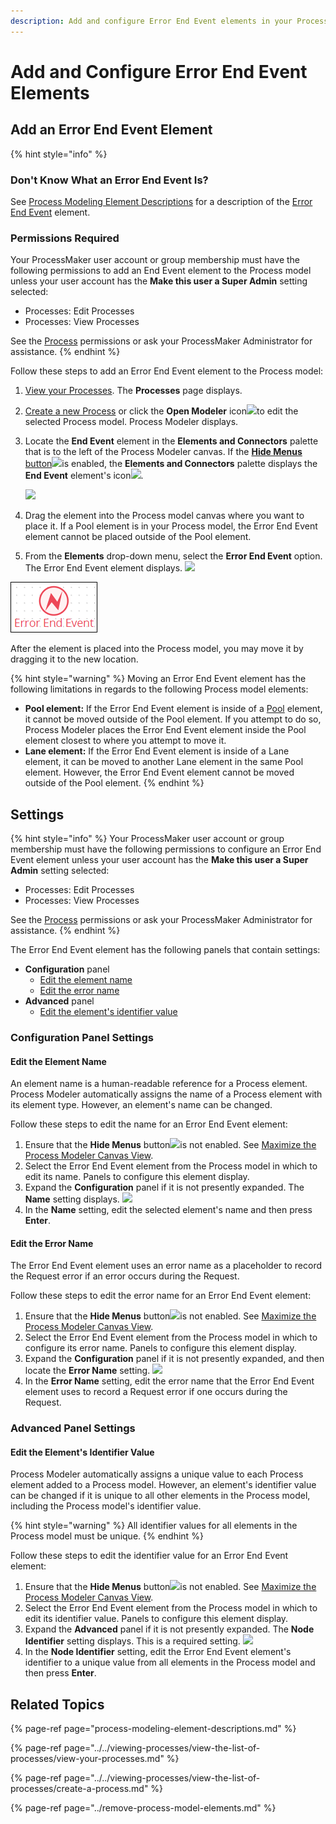 ```yaml
---
description: Add and configure Error End Event elements in your Process model.
---
```


# Add and Configure Error End Event Elements

## Add an Error End Event Element

{% hint style="info" %}
### Don't Know What an Error End Event Is?

See [Process Modeling Element Descriptions](process-modeling-element-descriptions.md) for a description of the [Error End Event](process-modeling-element-descriptions.md#error-end-event) element.

### Permissions Required

Your ProcessMaker user account or group membership must have the following permissions to add an End Event element to the Process model unless your user account has the **Make this user a Super Admin** setting selected:

* Processes: Edit Processes
* Processes: View Processes

See the [Process](../../../processmaker-administration/permission-descriptions-for-users-and-groups.md#processes) permissions or ask your ProcessMaker Administrator for assistance.
{% endhint %}

Follow these steps to add an Error End Event element to the Process model:

1. [View your Processes](../../viewing-processes/view-the-list-of-processes/view-your-processes.md#view-all-active-processes). The **Processes** page displays.
2. [Create a new Process](../../viewing-processes/view-the-list-of-processes/create-a-process.md) or click the **Open Modeler** icon![](../../../.gitbook/assets/open-modeler-edit-icon-processes-page-processes.png)to edit the selected Process model. Process Modeler displays.
3. Locate the **End Event** element in the **Elements and Connectors** palette that is to the left of the Process Modeler canvas. If the [**Hide Menus** button](../navigate-around-your-process-model.md#maximize-the-process-modeler-canvas-view)![](../../../.gitbook/assets/hide-menus-button-process-modeler-processes.png)is enabled, the **Elements and Connectors** palette displays the **End Event** element's icon![](../../../.gitbook/assets/end-event-icon-process-modeler-processes.png).

   ![](../../../.gitbook/assets/end-event-control-process-modeler-processes.png)

4. Drag the element into the Process model canvas where you want to place it. If a Pool element is in your Process model, the Error End Event element cannot be placed outside of the Pool element.
5. From the **Elements** drop-down menu, select the **Error End Event** option. The Error End Event element displays. ![](../../../.gitbook/assets/error-end-event-selection-process-modeler-processes.png) 

![Error End Event element](../../../.gitbook/assets/error-end-event-element-process-modeler-designer.png)

After the element is placed into the Process model, you may move it by dragging it to the new location.

{% hint style="warning" %}
Moving an Error End Event element has the following limitations in regards to the following Process model elements:

* **Pool element:** If the Error End Event element is inside of a [Pool](process-modeling-element-descriptions.md#pool) element, it cannot be moved outside of the Pool element. If you attempt to do so, Process Modeler places the Error End Event element inside the Pool element closest to where you attempt to move it.
* **Lane element:** If the Error End Event element is inside of a Lane element, it can be moved to another Lane element in the same Pool element. However, the Error End Event element cannot be moved outside of the Pool element.
{% endhint %}

## Settings

{% hint style="info" %}
Your ProcessMaker user account or group membership must have the following permissions to configure an Error End Event element unless your user account has the **Make this user a Super Admin** setting selected:

* Processes: Edit Processes
* Processes: View Processes

See the [Process](../../../processmaker-administration/permission-descriptions-for-users-and-groups.md#processes) permissions or ask your ProcessMaker Administrator for assistance.
{% endhint %}

The Error End Event element has the following panels that contain settings:

* **Configuration** panel
  * [Edit the element name](add-and-configure-error-end-event-elements.md#edit-the-element-name)
  * [Edit the error name](add-and-configure-error-end-event-elements.md#edit-the-error-name)
* **Advanced** panel
  * [Edit the element's identifier value](add-and-configure-error-end-event-elements.md#edit-the-elements-identifier-value)

### Configuration Panel Settings

#### Edit the Element Name

An element name is a human-readable reference for a Process element. Process Modeler automatically assigns the name of a Process element with its element type. However, an element's name can be changed.

Follow these steps to edit the name for an Error End Event element:

1. Ensure that the **Hide Menus** button![](../../../.gitbook/assets/hide-menus-button-process-modeler-processes.png)is not enabled. See [Maximize the Process Modeler Canvas View](../navigate-around-your-process-model.md#maximize-the-process-modeler-canvas-view).
2. Select the Error End Event element from the Process model in which to edit its name. Panels to configure this element display.
3. Expand the **Configuration** panel if it is not presently expanded. The **Name** setting displays. ![](../../../.gitbook/assets/error-end-event-configuration-name-process-modeler-processes.png) 
4. In the **Name** setting, edit the selected element's name and then press **Enter**.

#### Edit the Error Name

The Error End Event element uses an error name as a placeholder to record the Request error if an error occurs during the Request.

Follow these steps to edit the error name for an Error End Event element:

1. Ensure that the **Hide Menus** button![](../../../.gitbook/assets/hide-menus-button-process-modeler-processes.png)is not enabled. See [Maximize the Process Modeler Canvas View](../navigate-around-your-process-model.md#maximize-the-process-modeler-canvas-view).
2. Select the Error End Event element from the Process model in which to configure its error name. Panels to configure this element display.
3. Expand the **Configuration** panel if it is not presently expanded, and then locate the **Error Name** setting. ![](../../../.gitbook/assets/message-end-event-configuration-message-name-process-modeler-processes.png) 
4. In the **Error Name** setting, edit the error name that the Error End Event element uses to record a Request error if one occurs during the Request.

### Advanced Panel Settings

#### Edit the Element's Identifier Value

Process Modeler automatically assigns a unique value to each Process element added to a Process model. However, an element's identifier value can be changed if it is unique to all other elements in the Process model, including the Process model's identifier value.

{% hint style="warning" %}
All identifier values for all elements in the Process model must be unique.
{% endhint %}

Follow these steps to edit the identifier value for an Error End Event element:

1. Ensure that the **Hide Menus** button![](../../../.gitbook/assets/hide-menus-button-process-modeler-processes.png)is not enabled. See [Maximize the Process Modeler Canvas View](../navigate-around-your-process-model.md#maximize-the-process-modeler-canvas-view).
2. Select the Error End Event element from the Process model in which to edit its identifier value. Panels to configure this element display.
3. Expand the **Advanced** panel if it is not presently expanded. The **Node Identifier** setting displays. This is a required setting. ![](../../../.gitbook/assets/error-end-event-configuration-identifier-process-modeler-processes.png) 
4. In the **Node Identifier** setting, edit the Error End Event element's identifier to a unique value from all elements in the Process model and then press **Enter**.

## Related Topics

{% page-ref page="process-modeling-element-descriptions.md" %}



{% page-ref page="../../viewing-processes/view-the-list-of-processes/view-your-processes.md" %}

{% page-ref page="../../viewing-processes/view-the-list-of-processes/create-a-process.md" %}

{% page-ref page="../remove-process-model-elements.md" %}

